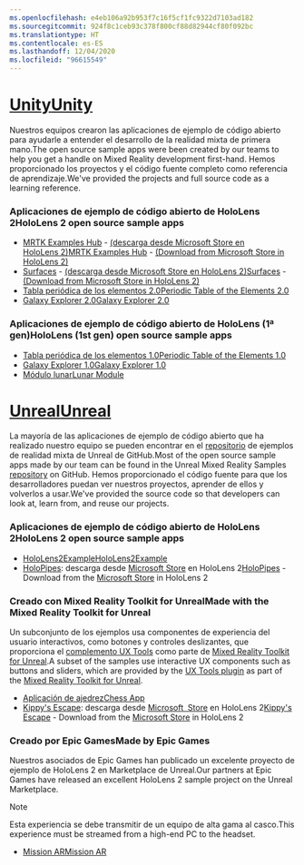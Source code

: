 ```yaml
---
ms.openlocfilehash: e4eb106a92b953f7c16f5cf1fc9322d7103ad182
ms.sourcegitcommit: 924f8c1ceb93c378f800cf88d82944cf80f092bc
ms.translationtype: HT
ms.contentlocale: es-ES
ms.lasthandoff: 12/04/2020
ms.locfileid: "96615549"
---
```

# <a name="unity"></a>[<span data-ttu-id="3f29a-101">Unity</span><span class="sxs-lookup"><span data-stu-id="3f29a-101">Unity</span></span>](#tab/unity)

<span data-ttu-id="3f29a-102">Nuestros equipos crearon las aplicaciones de ejemplo de código abierto para ayudarle a entender el desarrollo de la realidad mixta de primera mano.</span><span class="sxs-lookup"><span data-stu-id="3f29a-102">The open source sample apps were been created by our teams to help you get a handle on Mixed Reality development first-hand.</span></span> <span data-ttu-id="3f29a-103">Hemos proporcionado los proyectos y el código fuente completo como referencia de aprendizaje.</span><span class="sxs-lookup"><span data-stu-id="3f29a-103">We've provided the projects and full source code as a learning reference.</span></span>

### <a name="hololens-2-open-source-sample-apps"></a><span data-ttu-id="3f29a-104">Aplicaciones de ejemplo de código abierto de HoloLens 2</span><span class="sxs-lookup"><span data-stu-id="3f29a-104">HoloLens 2 open source sample apps</span></span>

* <span data-ttu-id="3f29a-105">[MRTK Examples Hub](https://microsoft.github.io/MixedRealityToolkit-Unity/Documentation/README_ExampleHub.html) - [(descarga desde Microsoft Store en HoloLens 2)](https://www.microsoft.com/p/mrtk-examples-hub/9mv8c39l2sj4)</span><span class="sxs-lookup"><span data-stu-id="3f29a-105">[MRTK Examples Hub](https://microsoft.github.io/MixedRealityToolkit-Unity/Documentation/README_ExampleHub.html) - [(Download from Microsoft Store in HoloLens 2)](https://www.microsoft.com/p/mrtk-examples-hub/9mv8c39l2sj4)</span></span>
* <span data-ttu-id="3f29a-106">[Surfaces](../unity/sampleapp-surfaces.md) - [(descarga desde Microsoft Store en HoloLens 2)](https://www.microsoft.com/p/surfaces/9nvkpv3sk3x0)</span><span class="sxs-lookup"><span data-stu-id="3f29a-106">[Surfaces](../unity/sampleapp-surfaces.md) - [(Download from Microsoft Store in HoloLens 2)](https://www.microsoft.com/p/surfaces/9nvkpv3sk3x0)</span></span>
* [<span data-ttu-id="3f29a-107">Tabla periódica de los elementos 2.0</span><span class="sxs-lookup"><span data-stu-id="3f29a-107">Periodic Table of the Elements 2.0</span></span>](https://medium.com/@dongyoonpark/bringing-the-periodic-table-of-the-elements-app-to-hololens-2-with-mrtk-v2-a6e3d8362158)
* [<span data-ttu-id="3f29a-108">Galaxy Explorer 2.0</span><span class="sxs-lookup"><span data-stu-id="3f29a-108">Galaxy Explorer 2.0</span></span>](../unity/galaxy-explorer-update.md)

### <a name="hololens-1st-gen-open-source-sample-apps"></a><span data-ttu-id="3f29a-109">Aplicaciones de ejemplo de código abierto de HoloLens (1ª gen)</span><span class="sxs-lookup"><span data-stu-id="3f29a-109">HoloLens (1st gen) open source sample apps</span></span>

* [<span data-ttu-id="3f29a-110">Tabla periódica de los elementos 1.0</span><span class="sxs-lookup"><span data-stu-id="3f29a-110">Periodic Table of the Elements 1.0</span></span>](../unity/periodic-table-of-the-elements.md)
* [<span data-ttu-id="3f29a-111">Galaxy Explorer 1.0</span><span class="sxs-lookup"><span data-stu-id="3f29a-111">Galaxy Explorer 1.0</span></span>](../unity/galaxy-explorer.md)
* [<span data-ttu-id="3f29a-112">Módulo lunar</span><span class="sxs-lookup"><span data-stu-id="3f29a-112">Lunar Module</span></span>](../unity/lunar-module.md)

# <a name="unreal"></a>[<span data-ttu-id="3f29a-113">Unreal</span><span class="sxs-lookup"><span data-stu-id="3f29a-113">Unreal</span></span>](#tab/unreal)

<span data-ttu-id="3f29a-114">La mayoría de las aplicaciones de ejemplo de código abierto que ha realizado nuestro equipo se pueden encontrar en el [repositorio](https://github.com/microsoft/MixedReality-Unreal-Samples) de ejemplos de realidad mixta de Unreal de GitHub.</span><span class="sxs-lookup"><span data-stu-id="3f29a-114">Most of the open source sample apps made by our team can be found in the Unreal Mixed Reality Samples [repository](https://github.com/microsoft/MixedReality-Unreal-Samples) on GitHub.</span></span> <span data-ttu-id="3f29a-115">Hemos proporcionado el código fuente para que los desarrolladores puedan ver nuestros proyectos, aprender de ellos y volverlos a usar.</span><span class="sxs-lookup"><span data-stu-id="3f29a-115">We've provided the source code so that developers can look at, learn from, and reuse our projects.</span></span>

### <a name="hololens-2-open-source-sample-apps"></a><span data-ttu-id="3f29a-116">Aplicaciones de ejemplo de código abierto de HoloLens 2</span><span class="sxs-lookup"><span data-stu-id="3f29a-116">HoloLens 2 open source sample apps</span></span>

* [<span data-ttu-id="3f29a-117">HoloLens2Example</span><span class="sxs-lookup"><span data-stu-id="3f29a-117">HoloLens2Example</span></span>](https://github.com/microsoft/MixedReality-Unreal-Samples/tree/master/HoloLens2Example) 
* <span data-ttu-id="3f29a-118">[HoloPipes](https://github.com/microsoft/MixedReality-Unreal-HoloPipes): descarga desde [Microsoft Store](https://www.microsoft.com/p/holopipes/9mszb3nnrxn9) en HoloLens 2</span><span class="sxs-lookup"><span data-stu-id="3f29a-118">[HoloPipes](https://github.com/microsoft/MixedReality-Unreal-HoloPipes) - Download from the [Microsoft Store](https://www.microsoft.com/p/holopipes/9mszb3nnrxn9) in HoloLens 2</span></span>

### <a name="made-with-the-mixed-reality-toolkit-for-unreal"></a><span data-ttu-id="3f29a-119">Creado con Mixed Reality Toolkit for Unreal</span><span class="sxs-lookup"><span data-stu-id="3f29a-119">Made with the Mixed Reality Toolkit for Unreal</span></span>

<span data-ttu-id="3f29a-120">Un subconjunto de los ejemplos usa componentes de experiencia del usuario interactivos, como botones y controles deslizantes, que proporciona el [complemento UX Tools](https://aka.ms/uxt-unreal) como parte de [Mixed Reality Toolkit for Unreal](https://aka.ms/mrtk-unreal).</span><span class="sxs-lookup"><span data-stu-id="3f29a-120">A subset of the samples use interactive UX components such as buttons and sliders, which are provided by the [UX Tools plugin](https://aka.ms/uxt-unreal) as part of the [Mixed Reality Toolkit for Unreal](https://aka.ms/mrtk-unreal).</span></span>

* [<span data-ttu-id="3f29a-121">Aplicación de ajedrez</span><span class="sxs-lookup"><span data-stu-id="3f29a-121">Chess App</span></span>](https://github.com/microsoft/MixedReality-Unreal-Samples/tree/master/ChessApp)
* <span data-ttu-id="3f29a-122">[Kippy's Escape](../unreal/unreal-kippys-escape.md): descarga desde [Microsoft  Store](https://www.microsoft.com/p/kippys-escape/9nbd7gl86vkd) en HoloLens 2</span><span class="sxs-lookup"><span data-stu-id="3f29a-122">[Kippy's Escape](../unreal/unreal-kippys-escape.md) - Download from the [Microsoft Store](https://www.microsoft.com/p/kippys-escape/9nbd7gl86vkd) in HoloLens 2</span></span>

### <a name="made-by-epic-games"></a><span data-ttu-id="3f29a-123">Creado por Epic Games</span><span class="sxs-lookup"><span data-stu-id="3f29a-123">Made by Epic Games</span></span>

<span data-ttu-id="3f29a-124">Nuestros asociados de Epic Games han publicado un excelente proyecto de ejemplo de HoloLens 2 en Marketplace de Unreal.</span><span class="sxs-lookup"><span data-stu-id="3f29a-124">Our partners at Epic Games have released an excellent HoloLens 2 sample project on the Unreal Marketplace.</span></span> 

> [!NOTE] 
> <span data-ttu-id="3f29a-125">Esta experiencia se debe transmitir de un equipo de alta gama al casco.</span><span class="sxs-lookup"><span data-stu-id="3f29a-125">This experience must be streamed from a high-end PC to the headset.</span></span>

* [<span data-ttu-id="3f29a-126">Mission AR</span><span class="sxs-lookup"><span data-stu-id="3f29a-126">Mission AR</span></span>](https://docs.unrealengine.com/Resources/Showcases/MissionAR/index.html)

